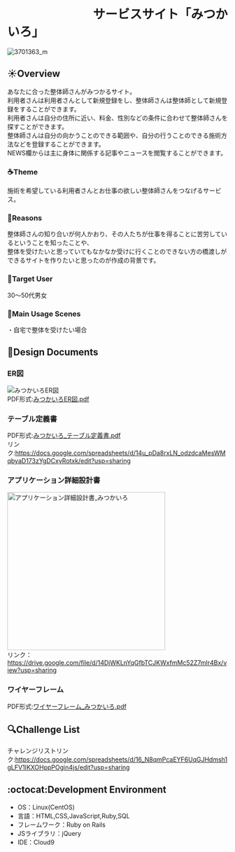 # 　　　　　　　サービスサイト「みつかいろ」
![3701363_m](https://user-images.githubusercontent.com/77834661/113402400-e68e2f00-93df-11eb-95f7-e0dd95ca56cf.jpg)
##  :sunny:Overview
あなたに合った整体師さんがみつかるサイト。<br>
利用者さんは利用者さんとして新規登録をし、整体師さんは整体師として新規登録をすることができます。<br>
利用者さんは自分の住所に近い、料金、性別などの条件に合わせて整体師さんを探すことができます。<br>
整体師さんは自分の向かうことのできる範囲や、自分の行うことのできる施術方法などを登録することができます。<br>
NEWS欄からは主に身体に関係する記事やニュースを閲覧することができます。<br>
###  :coffee:Theme
施術を希望している利用者さんとお仕事の欲しい整体師さんをつなげるサービス。
### :pencil:Reasons
整体師さんの知り合いが何人かおり、その人たちが仕事を得ることに苦労しているということを知ったことや、<br>
整体を受けたいと思っていてもなかなか受けに行くことのできない方の橋渡しができるサイトを作りたいと思ったのが作成の背景です。
###  :dart:Target User
30～50代男女
###  :star2:Main Usage Scenes
・自宅で整体を受けたい場合
##  :page_facing_up:Design Documents
### ER図
![みつかいろER図](https://user-images.githubusercontent.com/77834661/113500865-66410880-955c-11eb-87bc-a72843e8fec8.png)<br>
PDF形式:[みつかいろER図.pdf](https://github.com/cairo387/Portfolio-Mituchiro/files/6254061/ER.pdf)
###  テーブル定義書
PDF形式:[みつかいろ_テーブル定義書.pdf](https://github.com/cairo387/Portfolio-Mituchiro/files/6253925/_.pdf)<br>
リンク:https://docs.google.com/spreadsheets/d/14u_pDa8rxLN_odzdcaMesWMqbyaD173zYgDCxyRotxk/edit?usp=sharing
###  アプリケーション詳細設計書
<img width="361" alt="アプリケーション詳細設計書_みつかいろ" src="https://user-images.githubusercontent.com/77834661/113501350-4ced8b80-955f-11eb-847e-826811ecf55a.png"><br>
リンク：https://drive.google.com/file/d/14DjWKLnYqGfbTCJKWxfmMc52Z7mlr4Bx/view?usp=sharing
###  ワイヤーフレーム
PDF形式:[ワイヤーフレーム_みつかいろ.pdf](https://github.com/cairo387/Portfolio-Mituchiro/files/6254055/_.pdf)

##  :mag:Challenge List
チャレンジリストリンク:https://docs.google.com/spreadsheets/d/16_N8qmPcaEYF6UqGJHdmsh1gLFV1IKXOHppPOgin4js/edit?usp=sharing

## :octocat:Development Environment
- OS：Linux(CentOS)
- 言語：HTML,CSS,JavaScript,Ruby,SQL
- フレームワーク：Ruby on Rails
- JSライブラリ：jQuery
- IDE：Cloud9

